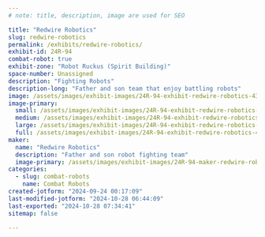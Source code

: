 ```yaml
---
# note: title, description, image are used for SEO

title: "Redwire Robotics"
slug: redwire-robotics
permalink: /exhibits/redwire-robotics/
exhibit-id: 24R-94
combat-robot: true
exhibit-zone: "Robot Ruckus (Spirit Building)"
space-number: Unassigned
description: "Fighting Robots"
description-long: "Father and son team that enjoy battling robots"
image: /assets/images/exhibit-images/24R-94-exhibit-redwire-robotics-43-received-714460417078302-5689-large.jpeg
image-primary: 
  small: /assets/images/exhibit-images/24R-94-exhibit-redwire-robotics-43-received-714460417078302-5689-small.jpeg
  medium: /assets/images/exhibit-images/24R-94-exhibit-redwire-robotics-43-received-714460417078302-5689-medium.jpeg
  large: /assets/images/exhibit-images/24R-94-exhibit-redwire-robotics-43-received-714460417078302-5689-large.jpeg
  full: /assets/images/exhibit-images/24R-94-exhibit-redwire-robotics-43-received-714460417078302-5689-full.jpeg
maker: 
  name: "Redwire Robotics"
  description: "Father and son robot fighting team"
  image-primary: /assets/images/exhibit-images/24R-94-maker-redwire-robotics-received-714460417078302-medium.jpeg
categories: 
  - slug: combat-robots
    name: Combat Robots
created-jotform: "2024-09-24 00:17:09"
last-modified-jotform: "2024-10-28 06:44:09"
last-exported: "2024-10-28 07:34:41"
sitemap: false

---
```

